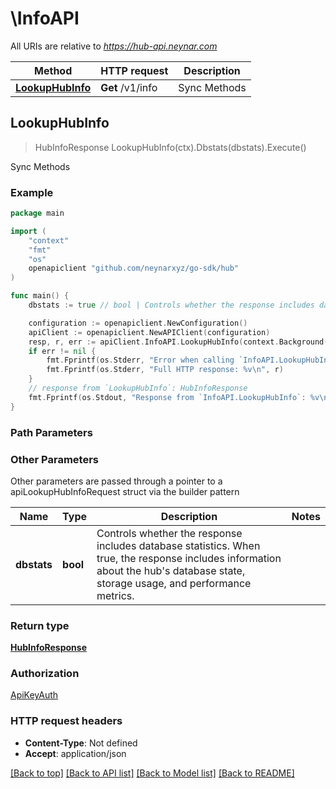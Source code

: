 # \InfoAPI

All URIs are relative to *https://hub-api.neynar.com*

Method | HTTP request | Description
------------- | ------------- | -------------
[**LookupHubInfo**](InfoAPI.md#LookupHubInfo) | **Get** /v1/info | Sync Methods



## LookupHubInfo

> HubInfoResponse LookupHubInfo(ctx).Dbstats(dbstats).Execute()

Sync Methods



### Example

```go
package main

import (
	"context"
	"fmt"
	"os"
	openapiclient "github.com/neynarxyz/go-sdk/hub"
)

func main() {
	dbstats := true // bool | Controls whether the response includes database statistics. When true, the response includes information about the hub's database state, storage usage, and performance metrics.

	configuration := openapiclient.NewConfiguration()
	apiClient := openapiclient.NewAPIClient(configuration)
	resp, r, err := apiClient.InfoAPI.LookupHubInfo(context.Background()).Dbstats(dbstats).Execute()
	if err != nil {
		fmt.Fprintf(os.Stderr, "Error when calling `InfoAPI.LookupHubInfo``: %v\n", err)
		fmt.Fprintf(os.Stderr, "Full HTTP response: %v\n", r)
	}
	// response from `LookupHubInfo`: HubInfoResponse
	fmt.Fprintf(os.Stdout, "Response from `InfoAPI.LookupHubInfo`: %v\n", resp)
}
```

### Path Parameters



### Other Parameters

Other parameters are passed through a pointer to a apiLookupHubInfoRequest struct via the builder pattern


Name | Type | Description  | Notes
------------- | ------------- | ------------- | -------------
 **dbstats** | **bool** | Controls whether the response includes database statistics. When true, the response includes information about the hub&#39;s database state, storage usage, and performance metrics. | 

### Return type

[**HubInfoResponse**](HubInfoResponse.md)

### Authorization

[ApiKeyAuth](../README.md#ApiKeyAuth)

### HTTP request headers

- **Content-Type**: Not defined
- **Accept**: application/json

[[Back to top]](#) [[Back to API list]](../README.md#documentation-for-api-endpoints)
[[Back to Model list]](../README.md#documentation-for-models)
[[Back to README]](../README.md)

